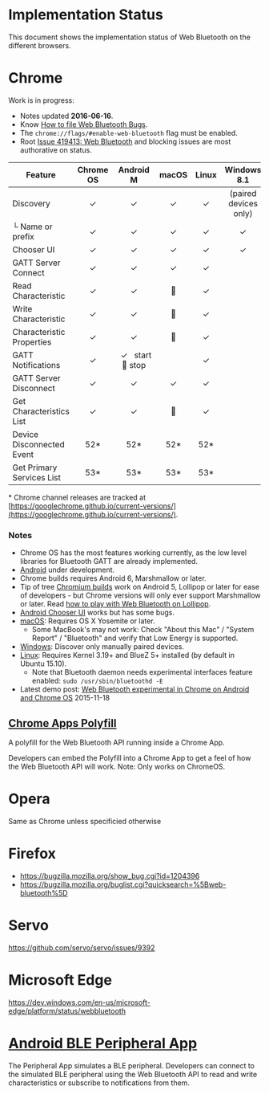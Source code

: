 # Implementation Status
This document shows the implementation status of Web Bluetooth on the
different browsers.

# Chrome
Work is in progress:
* Notes updated **2016-06-16**.
* Know [How to file Web Bluetooth Bugs](https://www.chromium.org/developers/how-tos/file-web-bluetooth-bugs).
* The `chrome://flags/#enable-web-bluetooth` flag must be enabled.
* Root [Issue 419413: Web Bluetooth](https://code.google.com/p/chromium/issues/detail?id=419413) and blocking issues are most authorative on status.

Feature                   | Chrome OS | Android M | macOS | Linux | Windows 8.1
------------------------- | :-------: | :-------: | :---: | :---: | :---------:
Discovery                 | ✓         | ✓         | ✓     | ✓     | (paired devices only)
└ Name or prefix          | ✓         | ✓         | ✓     | ✓     | ✓
Chooser UI                | ✓         | ✓         | ✓     | ✓     | ✓
GATT Server Connect       | ✓         | ✓         | ✓     | ✓
Read Characteristic       | ✓         | ✓         | :construction_worker:         | ✓
Write Characteristic      | ✓         | ✓         | :construction_worker:         | ✓
Characteristic Properties | ✓         | ✓         |  :construction_worker:        | ✓
GATT Notifications        | ✓         | &nbsp;&nbsp;✓&nbsp;&nbsp;&nbsp;start <br/> :construction_worker: stop|    | ✓
GATT Server Disconnect    | ✓         | ✓         | ✓     | ✓
Get Characteristics List  | ✓         | ✓         | :construction_worker:      | ✓
Device Disconnected Event | 52*       | 52*       | 52*   | 52*    |
Get Primary Services List | 53*       | 53*       | 53*   | 53*

\* Chrome channel releases are tracked at [https://googlechrome.github.io/current-versions/](https://googlechrome.github.io/current-versions/).


### Notes

* Chrome OS has the most features working currently, as the low level libraries for Bluetooth GATT are already implemented.
* [Android](https://crbug.com/471536) under development.
 * Chrome builds requires Android 6, Marshmallow or later.
 * Tip of tree [Chromium builds](https://download-chromium.appspot.com/?platform=Android&type=snapshots) work on Android 5, Lollipop or later for ease of developers - but Chrome versions will only ever support Marshmallow or later. Read [how to play with Web Bluetooth on Lollipop](http://stackoverflow.com/q/34810194/422957).
 * [Android Chooser UI](https://crbug.com/436280) works but has some bugs.
* [macOS](https://crbug.com/364359): Requires OS X Yosemite or later.
  * Some MacBook's may not work: Check "About this Mac" / "System Report" / "Bluetooth" and verify that Low Energy is supported.
* [Windows](https://crbug.com/507419): Discover only manually paired devices.
* [Linux](https://crbug.com/570344): Requires Kernel 3.19+ and BlueZ 5+ installed (by default in Ubuntu 15.10).
  * Note that Bluetooth daemon needs experimental interfaces feature enabled: `sudo /usr/sbin/bluetoothd -E`  
* Latest demo post: [Web Bluetooth experimental in Chrome on Android and Chrome OS](https://www.w3.org/community/web-bluetooth/2015/11/18/web-bluetooth-experimental-in-chrome-on-android-and-chrome-os/) 2015-11-18

## [Chrome Apps Polyfill](https://github.com/WebBluetoothCG/chrome-app-polyfill)
A polyfill for the Web Bluetooth API running inside a Chrome App.

Developers can embed the Polyfill into a Chrome App to get a feel of how the
Web Bluetooth API will work. Note: Only works on ChromeOS.

# Opera
Same as Chrome unless specificied otherwise

# Firefox
- https://bugzilla.mozilla.org/show_bug.cgi?id=1204396
- https://bugzilla.mozilla.org/buglist.cgi?quicksearch=%5Bweb-bluetooth%5D

# Servo
https://github.com/servo/servo/issues/9392
 
# Microsoft Edge
https://dev.windows.com/en-us/microsoft-edge/platform/status/webbluetooth

# [Android BLE Peripheral App](https://github.com/WebBluetoothCG/ble-test-peripheral-android)

The Peripheral App simulates a BLE peripheral. Developers can connect to
the simulated BLE peripheral using the Web Bluetooth API to read and write
characteristics or subscribe to notifications from them.
